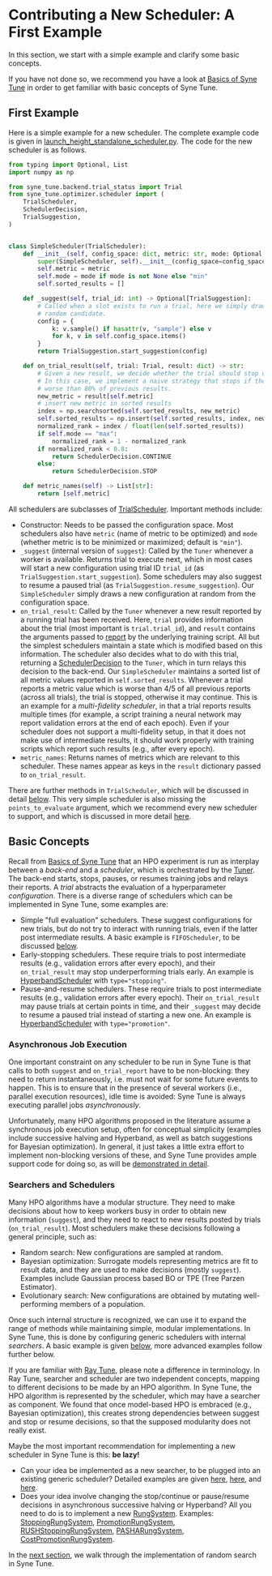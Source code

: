 # Contributing a New Scheduler: A First Example

In this section, we start with a simple example and clarify some basic concepts.

If you have not done so, we recommend you have a look at
[Basics of Syne Tune](../basics/README.md) in order to get familiar with basic
concepts of Syne Tune.


## First Example

Here is a simple example for a new scheduler. The complete example code is given in
[launch_height_standalone_scheduler.py](../../../examples/launch_height_standalone_scheduler.py).
The code for the new scheduler is as follows.

```python
from typing import Optional, List
import numpy as np

from syne_tune.backend.trial_status import Trial
from syne_tune.optimizer.scheduler import (
    TrialScheduler,
    SchedulerDecision,
    TrialSuggestion,
)


class SimpleScheduler(TrialScheduler):
    def __init__(self, config_space: dict, metric: str, mode: Optional[str] = None):
        super(SimpleScheduler, self).__init__(config_space=config_space)
        self.metric = metric
        self.mode = mode if mode is not None else "min"
        self.sorted_results = []

    def _suggest(self, trial_id: int) -> Optional[TrialSuggestion]:
        # Called when a slot exists to run a trial, here we simply draw a
        # random candidate.
        config = {
            k: v.sample() if hasattr(v, "sample") else v
            for k, v in self.config_space.items()
        }
        return TrialSuggestion.start_suggestion(config)

    def on_trial_result(self, trial: Trial, result: dict) -> str:
        # Given a new result, we decide whether the trial should stop or continue.
        # In this case, we implement a naive strategy that stops if the result is
        # worse than 80% of previous results.
        new_metric = result[self.metric]
        # insert new metric in sorted results
        index = np.searchsorted(self.sorted_results, new_metric)
        self.sorted_results = np.insert(self.sorted_results, index, new_metric)
        normalized_rank = index / float(len(self.sorted_results))
        if self.mode == "max":
            normalized_rank = 1 - normalized_rank
        if normalized_rank < 0.8:
            return SchedulerDecision.CONTINUE
        else:
            return SchedulerDecision.STOP

    def metric_names(self) -> List[str]:
        return [self.metric]
```

All schedulers are subclasses of
[TrialScheduler](../../../syne_tune/optimizer/scheduler.py). Important methods
include:
* Constructor: Needs to be passed the configuration space. Most schedulers also
  have `metric` (name of metric to be optimized) and `mode` (whether metric is
  to be minimized or maximized; default is `"min"`).
* `_suggest` (internal version of `suggest`): Called by the `Tuner` whenever a
  worker is available. Returns trial to execute next, which in most cases will
  start a new configuration using trial ID `trial_id` (as
  `TrialSuggestion.start_suggestion`). Some schedulers may also suggest to
  resume a paused trial (as `TrialSuggestion.resume_suggestion`).
  Our `SimpleScheduler` simply draws a new configuration at random from the
  configuration space.
* `on_trial_result`: Called by the `Tuner` whenever a new result reported by a
  running trial has been received. Here, `trial` provides information about
  the trial (most important is `trial.trial_id`), and `result` contains the
  arguments passed to [report](../../../syne_tune/report.py) by the underlying
  training script. All but the simplest schedulers maintain a state which is
  modified based on this information. The scheduler also decides what to do
  with this trial, returning a
  [SchedulerDecision](../../../syne_tune/optimizer/scheduler.py) to the
  `Tuner`, which in turn relays this decision to the back-end.
  Our `SimpleScheduler` maintains a sorted list of all metric values
  reported in `self.sorted_results`. Whenever a trial reports a metric value
  which is worse than 4/5 of all previous reports (across all trials), the
  trial is stopped, otherwise it may continue. This is an example for a
  *multi-fidelity scheduler*, in that a trial reports results multiple times
  (for example, a script training a neural network may report validation
  errors at the end of each epoch).
  Even if your scheduler does not support a multi-fidelity setup, in that it
  does not make use of intermediate results, it should work properly with
  training scripts which report such results (e.g., after every epoch).
* `metric_names`: Returns names of metrics which are relevant to this
  scheduler. These names appear as keys in the `result` dictionary passed to
  `on_trial_result`.

There are further methods in `TrialScheduler`, which will be discussed in
detail [below](trial_scheduler_api.md). This very simple scheduler is also
missing the `points_to_evaluate` argument, which we recommend every new
scheduler to support, and which is discussed in more detail
[here](random_search.md#fifoscheduler-and-randomsearcher).


## Basic Concepts

Recall from [Basics of Syne Tune](../basics/README.md) that an HPO experiment
is run as interplay between a *back-end* and a *scheduler*, which is
orchestrated by the [Tuner](../../../syne_tune/tuner.py). The back-end starts,
stops, pauses, or resumes training jobs and relays their reports. A *trial*
abstracts the evaluation of a hyperparameter *configuration*. There is a
diverse range of schedulers which can be implemented in Syne Tune, some
examples are:
* Simple "full evaluation" schedulers. These suggest configurations for new
  trials, but do not try to interact with running trials, even if the latter
  post intermediate results. A basic example is `FIFOScheduler`, to be
  discussed [below](random_search.md#fifoscheduler-and-randomsearcher).
* Early-stopping schedulers. These require trials to post intermediate
  results (e.g., validation errors after every epoch), and their
  `on_trial_result` may stop underperforming trials early. An example is
  [HyperbandScheduler](../../../syne_tune/optimizer/schedulers/hyperband.py)
  with `type="stopping"`.
* Pause-and-resume schedulers. These require trials to post intermediate
  results (e.g., validation errors after every epoch). Their `on_trial_result`
  may pause trials at certain points in time, and their `_suggest` may
  decide to resume a paused trial instead of starting a new one. An example is
  [HyperbandScheduler](../../../syne_tune/optimizer/schedulers/hyperband.py)
  with `type="promotion"`.

### Asynchronous Job Execution

One important constraint on any scheduler to be run in Syne Tune is that calls
to both `suggest` and `on_trial_report` have to be non-blocking: they need to
return instantaneously, i.e. must not wait for some future events to happen.
This is to ensure that in the presence of several workers (i.e., parallel
execution resources), idle time is avoided: Syne Tune is always executing
parallel jobs *asynchronously*.

Unfortunately, many HPO algorithms proposed in the literature assume a
synchronous job execution setup, often for conceptual simplicity (examples
include successive halving and Hyperband, as well as batch suggestions for
Bayesian optimization). In general, it just takes a little extra effort to
implement non-blocking versions of these, and Syne Tune provides ample
support code for doing so, as will be
[demonstrated in detail](extend_sync_hb.md).

### Searchers and Schedulers

Many HPO algorithms have a modular structure. They need to make decisions about
how to keep workers busy in order to obtain new information (`suggest`), and
they need to react to new results posted by trials (`on_trial_result`). Most
schedulers make these decisions following a general principle, such as:
* Random search: New configurations are sampled at random.
* Bayesian optimization: Surrogate models representing metrics are fit to
  result data, and they are used to make decisions (mostly `suggest`).
  Examples include Gaussian process based BO or TPE (Tree Parzen Estimator).
* Evolutionary search: New configurations are obtained by mutating
  well-performing members of a population.

Once such internal structure is recognized, we can use it to expand the range
of methods while maintaining simple, modular implementations. In Syne Tune,
this is done by configuring generic schedulers with internal *searchers*.
A basic example is given [below](random_search.md#fifoscheduler-and-randomsearcher),
more advanced examples follow further below.

If you are familiar with [Ray Tune](https://docs.ray.io/en/latest/tune/index.html),
please note a difference in terminology. In Ray Tune, searcher and scheduler are
two independent concepts, mapping to different decisions to be made by an HPO
algorithm. In Syne Tune, the HPO algorithm is represented by the scheduler, which
may have a searcher as component. We found that once model-based HPO is embraced
(e.g., Bayesian optimization), this creates strong dependencies between suggest
and stop or resume decisions, so that the supposed modularity does not really
exist.

Maybe the most important recommendation for implementing a new scheduler in Syne
Tune is this: **be lazy!**
* Can your idea be implemented as a new searcher, to be plugged into an existing
  generic scheduler? Detailed examples are given
  [here](random_search.md#fifoscheduler-and-randomsearcher),
  [here](extend_async_hb.md), and [here](extend_sync_hb.md).
* Does your idea involve changing the stop/continue or pause/resume decisions
  in asynchronous successive halving or Hyperband? All you need to do is to
  implement a new
  [RungSystem](../../../syne_tune/optimizer/schedulers/hyperband_stopping.py).
  Examples:
  [StoppingRungSystem](../../../syne_tune/optimizer/schedulers/hyperband_stopping.py),
  [PromotionRungSystem](../../../syne_tune/optimizer/schedulers/hyperband_promotion.py),
  [RUSHStoppingRungSystem](../../../syne_tune/optimizer/schedulers/hyperband_rush.py),
  [PASHARungSystem](../../../syne_tune/optimizer/schedulers/hyperband_pasha.py),
  [CostPromotionRungSystem](../../../syne_tune/optimizer/schedulers/hyperband_cost_promotion.py).


In the [next section](random_search.md), we walk through the implementation of
random search in Syne Tune.
